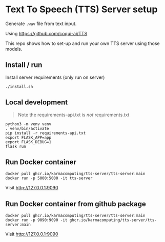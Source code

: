 # Text To Speech (TTS) Server setup

Generate `.wav` file from text input.

Using https://github.com/coqui-ai/TTS

This repo shows how to set-up and run your own
TTS server using those models.


## Install / run

Install server requirements (only run on server)
```
./install.sh
```

## Local development

> Note the requirements-api.txt is *not* requirements.txt

```
python3 -m venv venv
. venv/bin/activate
pip install -r requirements-api.txt
export FLASK_APP=app
export FLASK_DEBUG=1
flask run
```
## Run Docker container
```
docker pull ghcr.io/karmacomputing/tts-server/tts-server:main
docker run -p 5000:5000 -it tts-server
```

Visit http://127.0.0.1:9090

## Run Docker container from github package
```
docker pull ghcr.io/karmacomputing/tts-server/tts-server:main
docker run -p 9090:9090 -it ghcr.io/karmacomputing/tts-server/tts-server:main
```
Visit http://127.0.0.1:9090
